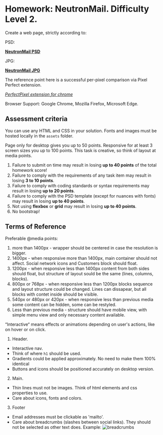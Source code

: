 # Homework: NeutronMail. Difficulty Level 2.

Create a web page, strictly according to:

PSD:

**[NeutronMail PSD](https://www.dropbox.com/s/t100g6172y0yxv1/neutronmail.psd?dl=0)**

JPG:

**[NeutronMail JPG](https://www.dropbox.com/s/13u9s7lmixckx6l/neutronmail.jpg?dl=0)**

The reference point here is a successful per-pixel comparison via Pixel Perfect extension.

*[PerfectPixel extension for chrome](https://chrome.google.com/webstore/detail/perfectpixel-by-welldonec/dkaagdgjmgdmbnecmcefdhjekcoceebi?hl=en)*

Browser Support: Google Chrome, Mozilla Firefox, Microsoft Edge.

## Assessment criteria

You сan use any HTML and CSS in your solution. Fonts and images must be hosted locally in the `assets` folder.

Page only for desktop gives you up to 50 points. Responsive for at least 3 screen sizes you up to 100 points. This task is creative, so think of layout at media points.

1. Failure to submit on time may result in losing **up to 40 points** of the total homework score!
2. Failure to comply with the requirements of any task item may result in losing **3 to 10 points**.
3. Failure to comply with coding standards or syntax requirements may result in losing **up to 20 points**.
4. Failure to comply with the PSD template (except for nuances with fonts) may result in losing **up to 40 points**.
5. Not using **flexbox** or **grid** may result in losing **up to 40 points**.
6. No bootstrap!

## Terms of Reference

Preferable @media points:
1) more than 1400px - wrapper should be centered in case the resolution is bigger.
2) 1400px - when responsive more than 1400px, main container should not affect. Social network icons and Customers block should float.
3) 1200px - when responsive less than 1400px content from both sides should float, but structure of layout sould be the same (lines, columns, blocks).
4) 800px or 768px - when responsive less than 1200px blocks sequence and layout structure could be changed. Lines can dissapear, but all blocks with contet inside should be visible.
5) 540px or 480px or 420px - when responsive less than previous media some content can be hidden, some can be restyled.
6) Less than previous media - structure should have mobile view, with simple menu view and only necessary content available.

“Interactive“ means effects or animations depending on user's actions, like on hover or on click.

1. Header.
- Interactive nav.
- Think of where `h1` should be used.
- Gradients could be applied approximately. No need to make them 100% identical
- Buttons and icons should be positioned accurately on desktop version.

2. Main.
- Thin lines must not be images. Think of html elements and css properties to use. 
- Care about icons, fonts and colors.

3. Footer
- Email addresses must be clickable as 'mailto'.
- Care about breadcrumbs (slashes between social links). They should not be selected as other text does. Example:
![breadcrumbs](https://image.prntscr.com/image/eZL-0kQsRpWQSzarVc1NbA.png "breadcrumbs")


